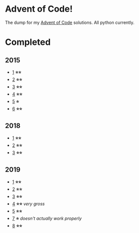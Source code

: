 # Advent of Code!
The dump for my [Advent of Code](http://adventofcode.com/) solutions. All python currently.
# Completed
## __2015__
* [1](https://adventofcode.com/2015/day/1) __⭐⭐__
* [2](https://adventofcode.com/2015/day/2) __⭐⭐__
* [3](https://adventofcode.com/2015/day/3) __⭐⭐__
* [4](https://adventofcode.com/2015/day/4) __⭐⭐__
* [5](https://adventofcode.com/2015/day/5) __⭐__
* [6](https://adventofcode.com/2015/day/6) __⭐⭐__
## __2018__
* [1](https://adventofcode.com/2018/day/1) __⭐⭐__
* [2](https://adventofcode.com/2018/day/2) __⭐⭐__
* [3](https://adventofcode.com/2018/day/3) __⭐⭐__
## __2019__
* [1](https://adventofcode.com/2019/day/1) __⭐⭐__
* [2](https://adventofcode.com/2019/day/2) __⭐⭐__
* [3](https://adventofcode.com/2019/day/3) __⭐⭐__
* [4](https://adventofcode.com/2019/day/4) __⭐⭐__ *very gross*
* [5](https://adventofcode.com/2019/day/5) __⭐⭐__
* [7](https://adventofcode.com/2019/day/7) __⭐__ *doesn't actually work properly*
* [8](https://adventofcode.com/2019/day/8) __⭐⭐__
